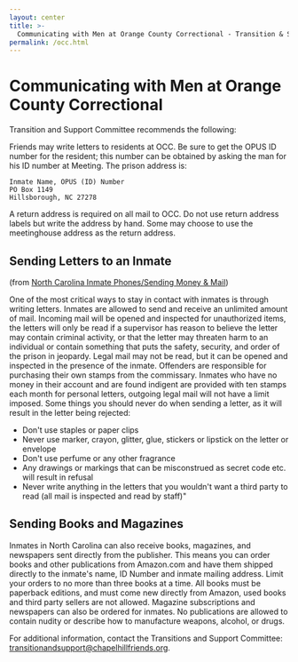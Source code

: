```yaml
---
layout: center
title: >-
  Communicating with Men at Orange County Correctional - Transition & Support Committee
permalink: /occ.html
---
```


# Communicating with Men at Orange County Correctional

Transition and Support Committee recommends the following:

Friends may write letters to residents at OCC. Be sure to get the OPUS ID number for the resident; this number can be obtained by asking the man for his ID number at Meeting. The prison address is:

```
Inmate Name, OPUS (ID) Number
PO Box 1149
Hillsborough, NC 27278
```

A return address is required on all mail to OCC. Do not use return address labels but write the address by hand. Some may choose to use the meetinghouse address as the return address.

## Sending Letters to an Inmate

(from [North Carolina Inmate Phones/Sending Money & Mail](http://www.prisonpro.com/content/north-carolina-inmate-phonessending-money-mail))

One of the most critical ways to stay in contact with inmates is through writing letters. Inmates are allowed to send and receive an unlimited amount of mail. Incoming mail will be opened and inspected for unauthorized items, the letters will only be read if a supervisor has reason to believe the letter may contain criminal activity, or that the letter may threaten harm to an individual or contain something that puts the safety, security, and order of the prison in jeopardy. Legal mail may not be read, but it can be opened and inspected in the presence of the inmate. Offenders are responsible for purchasing their own stamps from the commissary. Inmates who have no money in their account and are found indigent are provided with ten stamps each month for personal letters, outgoing legal mail will not have a limit imposed. Some things you should never do when sending a letter, as it will result in the letter being rejected:

- Don't use staples or paper clips
- Never use marker, crayon, glitter, glue, stickers or lipstick on the letter or envelope
- Don't use perfume or any other fragrance
- Any drawings or markings that can be misconstrued as secret code etc. will result in refusal
- Never write anything in the letters that you wouldn't want a third party to read (all mail is inspected and read by staff)"

## Sending Books and Magazines

Inmates in North Carolina can also receive books, magazines, and newspapers sent directly from the publisher. This means you can order books and other publications from Amazon.com and have them shipped directly to the inmate's name, ID Number and inmate mailing address. Limit your orders to no more than three books at a time. All books must be paperback editions, and must come new directly from Amazon, used books and third party sellers are not allowed. Magazine subscriptions and newspapers can also be ordered for inmates. No publications are allowed to contain nudity or describe how to manufacture weapons, alcohol, or drugs.

For additional information, contact the Transitions and Support Committee: <transitionandsupport@chapelhillfriends.org>.
